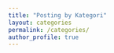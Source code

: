 ```yaml
---
title: "Posting by Kategori"
layout: categories
permalink: /categories/
author_profile: true
---
```

